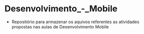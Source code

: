 # Desenvolvimento_-_Mobile
* Repositório para armazenar os aquivos referentes as atividades propostas nas aulas de Desenvolvimento Mobile
